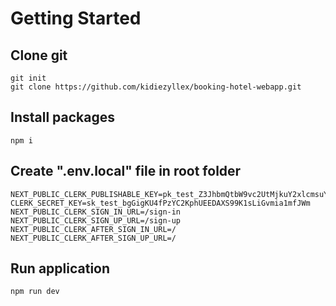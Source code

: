# Getting Started

## Clone git

```
git init
git clone https://github.com/kidiezyllex/booking-hotel-webapp.git
```

## Install packages

```
npm i
```

## Create ".env.local" file in root folder

```
NEXT_PUBLIC_CLERK_PUBLISHABLE_KEY=pk_test_Z3JhbmQtbW9vc2UtMjkuY2xlcmsuYWNjb3VudHMuZGV2JA
CLERK_SECRET_KEY=sk_test_bgGigKU4fPzYC2KphUEEDAXS99K1sLiGvmia1mfJWm
NEXT_PUBLIC_CLERK_SIGN_IN_URL=/sign-in
NEXT_PUBLIC_CLERK_SIGN_UP_URL=/sign-up
NEXT_PUBLIC_CLERK_AFTER_SIGN_IN_URL=/
NEXT_PUBLIC_CLERK_AFTER_SIGN_UP_URL=/
```

## Run application

```
npm run dev
```

